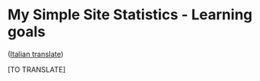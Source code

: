 # My Simple Site Statistics - Learning goals
([Italian translate](AddViews_IT.md))  

[TO TRANSLATE]